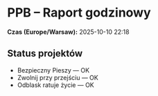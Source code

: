 # PPB – Raport godzinowy
**Czas (Europe/Warsaw):** 2025-10-10 22:18

## Status projektów
- Bezpieczny Pieszy — OK
- Zwolnij przy przejściu — OK
- Odblask ratuje życie — OK

